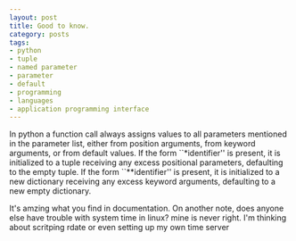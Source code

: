 ```yaml
---
layout: post
title: Good to know.
category: posts
tags:
- python
- tuple
- named parameter
- parameter
- default
- programming
- languages
- application programming interface
---
```

<p>In python a function call always assigns values to all parameters mentioned in the parameter list, either from position arguments, from keyword arguments, or from default values. If the form ``*identifier'' is present, it is initialized to a tuple receiving any excess positional parameters, defaulting to the empty tuple. If the form ``**identifier'' is present, it is initialized to a new dictionary receiving any excess keyword arguments, defaulting to a new empty dictionary.</pr>
<p>It's amzing what you find in documentation. On another note, does anyone else have trouble with system time in linux? mine is never right. I'm thinking about scritping rdate or even setting up my own time server</p>
